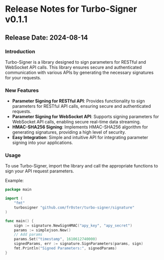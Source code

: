 # Release Notes for Turbo-Signer v0.1.1

## Release Date: 2024-08-14

### Introduction
Turbo-Signer is a library designed to sign parameters for RESTful and WebSocket API calls. This library ensures secure and authenticated communication with various APIs by generating the necessary signatures for your requests.

### New Features
- **Parameter Signing for RESTful API**: Provides functionality to sign parameters for RESTful API calls, ensuring secure and authenticated requests.
- **Parameter Signing for WebSocket API**: Supports signing parameters for WebSocket API calls, enabling secure real-time data streaming.
- **HMAC-SHA256 Signing**: Implements HMAC-SHA256 algorithm for generating signatures, providing a high level of security.
- **Easy Integration**: Simple and intuitive API for integrating parameter signing into your applications.

### Usage
To use Turbo-Signer, import the library and call the appropriate functions to sign your API request parameters.

Example:
```go
package main

import (
    "fmt"
    turbosigner "github.com/fr0ster/turbo-signer/signature"
)

func main() {
    sign := signature.NewSignHMAC("apy_key", "apy_secret")
    params := simplejson.New()
    // Add params
    params.Set("timestamp", 1610612740000)
    signedParams, err := signature.SignParameters(params, sign)
    fmt.Println("Signed Parameters:", signedParams)
}